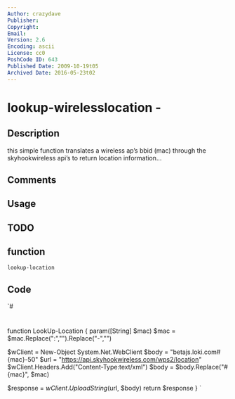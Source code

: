 ```yaml
---
Author: crazydave
Publisher: 
Copyright: 
Email: 
Version: 2.6
Encoding: ascii
License: cc0
PoshCode ID: 643
Published Date: 2009-10-19t05
Archived Date: 2016-05-23t02
---
```


# lookup-wirelesslocation - 

## Description

this simple function translates a wireless ap’s bbid (mac) through the skyhookwireless api’s to return location information…

## Comments



## Usage



## TODO



## function

`lookup-location`

## Code

`#
 #
 function LookUp-Location {
 param([String] $mac)
 $mac = $mac.Replace(":","").Replace("-","")
 
 $wClient = New-Object System.Net.WebClient
 $body = "<?xml version='1.0'?><LocationRQ xmlns='http://skyhookwireless.com/wps/2005' version='2.6' street-address-lookup='full'><authentication version='2.0'><simple><username>beta</username><realm>js.loki.com</realm></simple></authentication><access-point><mac>#{mac}</mac><signal-strength>-50</signal-strength></access-point></LocationRQ>"
 $url = "https://api.skyhookwireless.com/wps2/location"
 $wClient.Headers.Add("Content-Type:text/xml")
 $body = $body.Replace("#{mac}", $mac)
 
 $response = $wClient.UploadString($url, $body)
 return $response
 }
`

